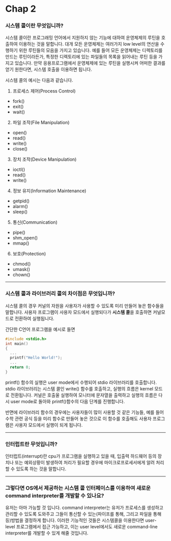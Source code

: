# Chap 2

### 시스템 콜이란 무엇입니까?

시스템 콜이란 프로그래밍 언어에서 지원하지 않는 기능에 대하여 운영체제의 루틴을 호출하여 이용하는 것을 말합니다. 대개 모든 운영체제는 여러가지 low level의 연산을 수행하기 위한 루틴들의 모음을 가지고 있습니다. 예를 들어 모든 운영체제는 디렉토리를 만드는 루틴이라든가, 특정한 디렉토리에 있는 파일들의 목록을 읽어내는 루틴 등을 가지고 있습니다. 만약 응용프로그램에서 운영체제에 있는 루틴을 실행시켜 어떠한 결과를 얻기 원한다면, 시스템 호출을 이용하면 됩니다.

시스템 콜의 예시는 다음과 같습니다.

1. 프로세스 제어(Process Control)

- fork()
- exit()
- wait()

2. 파일 조작(File Manipulation)

- open()
- read()
- write()
- close()

3. 장치 조작(Device Manipulation)

- ioctl()
- read()
- write()

4. 정보 유지(Information Maintenance)

- getpid()
- alarm()
- sleep()

5. 통신(Communication)

- pipe()
- shm_open()
- mmap()

6. 보호(Protection)

- chmod()
- umask()
- chown()



---


### 시스템 콜과 라이브러리 콜의 차이점은 무엇입니까?

시스템 콜의 경우 커널의 자원을 사용자가 사용할 수 있도록 미리 만들어 놓은 함수들을 말합니다. 사용자 프로그램이 사용자 모드에서 실행되다가 **시스템 콜**을 호출하면 커널모드로 전환하여 실행됩니다.

간단한 C언어 프로그램을 예시로 들면

```c
#include <stdio.h>
int main()
{
  ...
  printf("Hello World!");
  ...
  return 0;
}

```

printf() 함수의 실행은 user mode에서 수행되어 stdio 라이브러리를 호출합니다. stdio 라이브러리는 시스템 콜인 write() 함수를 호출하고, 실행의 흐름은 kernel 모드로 전환됩니다. 커널은 호출울 실행하여 모니터에 문자열을 출력하고 실행의 흐름은 다시 user mode로 돌아와 printf()함수의 다음 단계를 진행합니다.

반면에 라이브러리 함수의 경우에는 사용자들이 많이 사용할 것 같은 기능들, 예를 들어 수학 관련 공식 등을 미리 함수로 만들어 놓은 것으로 이 함수를 호출해도 사용자 프로그램은 사용자 모드에서 실행이 되게 됩니다.


---

### 인터럽트란 무엇입니까?


인터럽트(interrupt)란 cpu가 프로그램을 실행하고 있을 때, 입출력 하드웨어 등의 장치나 또는 예외상황이 발생하여 처리가 필요할 경우에 마이크로프로세서에게 알려 처리할 수 있도록 하는 것을 말합니다.


- - -

### 그렇다면 OS에서 제공하는 시스템 콜 인터페이스를 이용하여 새로운 command interpreter를 개발할 수 있나요?

유저는 아마 가능할 것 입니다. command interpreter는 유저가 프로세스를 생성하고 관리할 수 있도록 도와주고 그들이 통신할 수 있는(파이프를 통해, 그리고 파일을 통해 등)방법을 결정하게 합니다. 이러한 기능적인 것들은 시스템콜을 이용한다면 user-level 프로그램에서 접근 가능하고, 이는 user level에서도 새로운 command-line interpreter를 개발할 수 있게 해줄 것입니다.



